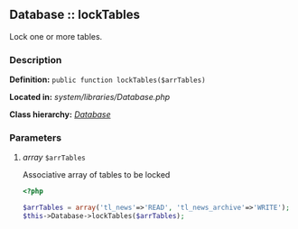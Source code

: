 
Database :: lockTables
-------------------------------------------

Lock one or more tables.


### Description ###

**Definition:** `public function lockTables($arrTables)`

**Located in:** *system/libraries/Database.php*

**Class hierarchy:** *[Database](../Database.md)*


### Parameters ###

1. *array* `$arrTables`

	Associative array of tables to be locked

	```php
	<?php

	$arrTables = array('tl_news'=>'READ', 'tl_news_archive'=>'WRITE');
	$this->Database->lockTables($arrTables);